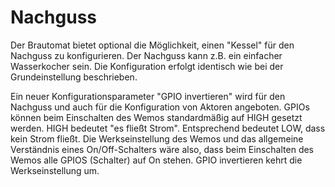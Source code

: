 # Nachguss

Der Brautomat bietet optional die Möglichkeit, einen "Kessel" für den Nachguss zu konfigurieren. Der Nachguss kann z.B. ein einfacher Wasserkocher sein. Die Konfiguration erfolgt identisch wie bei der Grundeinstellung beschrieben.

Ein neuer Konfigurationsparameter "GPIO invertieren" wird für den Nachguss und auch für die Konfiguration von Aktoren angeboten. GPIOs können beim Einschalten des Wemos standardmäßig auf HIGH gesetzt werden. HIGH bedeutet "es fließt Strom". Entsprechend bedeutet LOW, dass kein Strom fließt. Die Werkseinstellung des Wemos und das allgemeine Verständnis eines On/Off-Schalters wäre also, dass beim Einschalten des Wemos alle GPIOS (Schalter) auf On stehen. GPIO invertieren kehrt die Werkseinstellung um.
